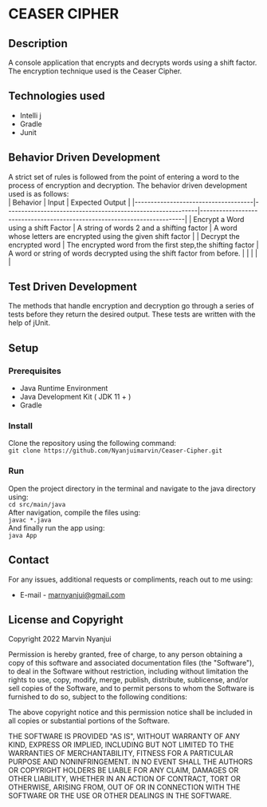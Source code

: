# CEASER CIPHER
## Description
A console application that encrypts and decrypts words using a shift factor. The encryption technique used is the Ceaser Cipher.
## Technologies used
- Intelli j
- Gradle
- Junit


## Behavior Driven Development
A strict set of rules is followed from the point of entering a word to the process of encryption and decryption. The behavior driven development used is as follows:  
| Behavior                            | Input                                                      | Expected Output                                                         |
|-------------------------------------|------------------------------------------------------------|-------------------------------------------------------------------------|
| Encrypt a Word using a shift Factor | A string of words 2 and a shifting factor                  | A word whose letters are encrypted using the given shift factor         |
| Decrypt the encrypted word          | The encrypted word from the first step,the shifting factor | A word or string of words decrypted using the shift factor from before. |
|                                     |                                                            |                                                                         |

## Test Driven Development
The methods that handle encryption and decryption go through a series of tests before they return the desired output. These tests are written with the help of jUnit.

## Setup
### Prerequisites
- Java Runtime Environment
- Java Development Kit ( JDK 11 + )
- Gradle

### Install

Clone the repository using the following command:  
```git clone https://github.com/Nyanjuimarvin/Ceaser-Cipher.git```

### Run
Open the project directory in the terminal and navigate to the java directory using:  
```cd src/main/java```  
After navigation, compile the files using:  
```javac *.java```  
And finally run the app using:  
```java App```


## Contact
For any issues, additional requests or compliments, reach out to me using:
* E-mail - marnyanjui@gmail.com



## License and Copyright

Copyright 2022 Marvin Nyanjui

Permission is hereby granted, free of charge, to any person obtaining a copy of this software and associated documentation files (the "Software"), to deal in the Software without restriction, including without limitation the rights to use, copy, modify, merge, publish, distribute, sublicense, and/or sell copies of the Software, and to permit persons to whom the Software is furnished to do so, subject to the following conditions:

The above copyright notice and this permission notice shall be included in all copies or substantial portions of the Software.

THE SOFTWARE IS PROVIDED "AS IS", WITHOUT WARRANTY OF ANY KIND, EXPRESS OR IMPLIED, INCLUDING BUT NOT LIMITED TO THE WARRANTIES OF MERCHANTABILITY, FITNESS FOR A PARTICULAR PURPOSE AND NONINFRINGEMENT. IN NO EVENT SHALL THE AUTHORS OR COPYRIGHT HOLDERS BE LIABLE FOR ANY CLAIM, DAMAGES OR OTHER LIABILITY, WHETHER IN AN ACTION OF CONTRACT, TORT OR OTHERWISE, ARISING FROM, OUT OF OR IN CONNECTION WITH THE SOFTWARE OR THE USE OR OTHER DEALINGS IN THE SOFTWARE.